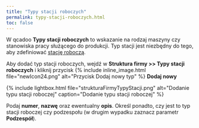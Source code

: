 ```yaml
---
title: "Typy stacji roboczych"
permalink: typy-stacji-roboczych.html
toc: false
---
```

W qcadoo **Typy stacji roboczych** to wskazanie na rodzaj maszyny czy stanowiska pracy służącego do produkcji. Typ stacji jest niezbędny do tego, aby zdefiniować [stację roboczą](/stacje-robocze).
  
Aby dodać typ stacji roboczych, wejdź w **Struktura firmy >> Typy stacji roboczych** i kliknij przycisk {% include inline_image.html file="newIcon24.png" alt="Przycisk Dodaj nowy typ" %} **Dodaj nowy**

{% include lightbox.html file="strukturaFirmyTypyStacji.png" alt="Dodanie typu stacji roboczej" caption="Dodanie typu stacji roboczej" %} 
  
Podaj **numer**, **nazwę** oraz ewentualny **opis**. Określ ponadto, czy jest to typ stacji roboczej czy podzespołu (w drugim wypadku zaznacz parametr **Podzespół**).

